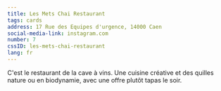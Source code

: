 ```yaml
---
title: Les Mets Chai Restaurant
tags: cards
address: 17 Rue des Equipes d'urgence, 14000 Caen
social-media-link: instagram.com
number: 7
cssID: les-mets-chai-restaurant
lang: fr
---
```

C'est le restaurant de la cave à vins. Une cuisine créative et des quilles nature ou en biodynamie, avec une offre plutôt tapas le soir.